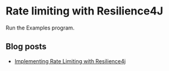 # Rate limiting with Resilience4J

Run the Examples program.

## Blog posts

* [Implementing Rate Limiting with Resilience4j](https://reflectoring.io/rate-limiting-with-resilience4j)



